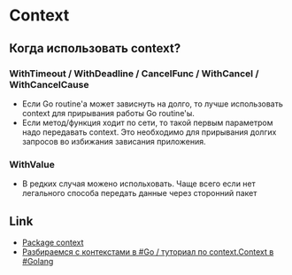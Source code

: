 # Context


## Когда использовать context?

### WithTimeout / WithDeadline / CancelFunc / WithCancel / WithCancelCause
- Если Go routine'а может зависнуть на долго, то лучше использовать context для прирывания работы  Go routine'ы.
- Если метод/функция ходит по сети, то такой первым параметром надо передавать context. Это необходимо для прирывания 
долгих запросов во избижания зависания приложения.

### WithValue

- В редких случая можено испольховать. Чаще всего если нет легального способа передать данные через сторонний пакет


## Link

- [Package context](https://pkg.go.dev/context)
- [Разбираемся с контекстами в #Go / туториал по context.Context в #Golang](https://www.youtube.com/watch?v=Fjkckov4F38)